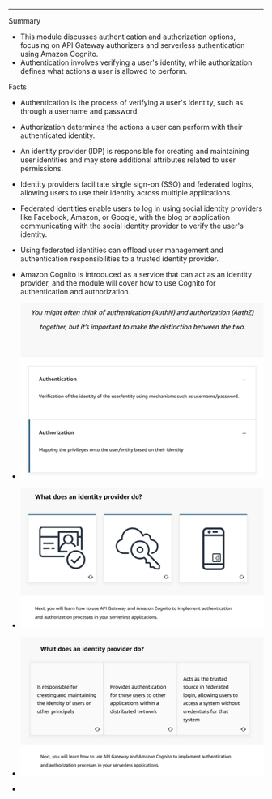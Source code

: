 
---

Summary

- This module discusses authentication and authorization options, focusing on API Gateway authorizers and serverless authentication using Amazon Cognito.
- Authentication involves verifying a user's identity, while authorization defines what actions a user is allowed to perform.

Facts

- Authentication is the process of verifying a user's identity, such as through a username and password.
- Authorization determines the actions a user can perform with their authenticated identity.
- An identity provider (IDP) is responsible for creating and maintaining user identities and may store additional attributes related to user permissions.
- Identity providers facilitate single sign-on (SSO) and federated logins, allowing users to use their identity across multiple applications.
- Federated identities enable users to log in using social identity providers like Facebook, Amazon, or Google, with the blog or application communicating with the social identity provider to verify the user's identity.
- Using federated identities can offload user management and authentication responsibilities to a trusted identity provider.
- Amazon Cognito is introduced as a service that can act as an identity provider, and the module will cover how to use Cognito for authentication and authorization.
- ![You might often think of authentication (AuthN) and authorization (AuthZ) together, but it's important to make the distinction between the two. Authentication Verification of the identity of the user/entity using mechanisms such as username/password. Authorization Mapping the privileges onto the user/entity based on their identity ](../../../media/AWS-Developing-Serverless-Solutions-on-AWS-Module-3-8-image1.png)



- ![What does an identity provider do? Next, you will learn how to use API Gateway and Amazon Cognito to implement authentication and authorization processes in your serverless applications. ](../../../media/AWS-Developing-Serverless-Solutions-on-AWS-Module-3-8-image2.png)



- ![What does an identity provider do? Is responsible for creating and maintaining the identity of users or other principals Provides authentication for those users to other applications within a distributed network Acts as the trusted source in federated login, allowing users to access a system without credentials for that system Next, you will learn how to use API Gateway and Amazon Cognito to implement authentication and authorization processes in your serverless applications. ](../../../media/AWS-Developing-Serverless-Solutions-on-AWS-Module-3-8-image3.png)
- 



